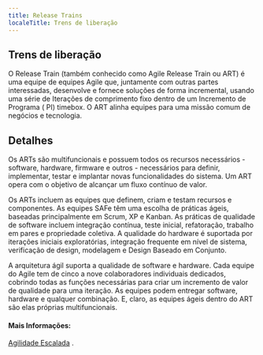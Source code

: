 ```yaml
---
title: Release Trains
localeTitle: Trens de liberação
---
```

## Trens de liberação

O Release Train (também conhecido como Agile Release Train ou ART) é uma equipe de equipes Agile que, juntamente com outras partes interessadas, desenvolve e fornece soluções de forma incremental, usando uma série de Iterações de comprimento fixo dentro de um Incremento de Programa ( PI) timebox. O ART alinha equipes para uma missão comum de negócios e tecnologia.

## Detalhes

Os ARTs são multifuncionais e possuem todos os recursos necessários - software, hardware, firmware e outros - necessários para definir, implementar, testar e implantar novas funcionalidades do sistema. Um ART opera com o objetivo de alcançar um fluxo contínuo de valor.

Os ARTs incluem as equipes que definem, criam e testam recursos e componentes. As equipes SAFe têm uma escolha de práticas ágeis, baseadas principalmente em Scrum, XP e Kanban. As práticas de qualidade de software incluem integração contínua, teste inicial, refatoração, trabalho em pares e propriedade coletiva. A qualidade do hardware é suportada por iterações iniciais exploratórias, integração frequente em nível de sistema, verificação de design, modelagem e Design Baseado em Conjunto.

A arquitetura ágil suporta a qualidade de software e hardware. Cada equipe do Agile tem de cinco a nove colaboradores individuais dedicados, cobrindo todas as funções necessárias para criar um incremento de valor de qualidade para uma iteração. As equipes podem entregar software, hardware e qualquer combinação. E, claro, as equipes ágeis dentro do ART são elas próprias multifuncionais.

#### Mais Informações:

[Agilidade Escalada](http://www.scaledagileframework.com/agile-release-train/) .